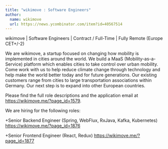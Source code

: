 ```yaml
---
title: "wikimove : Software Engineers"
author:
  name: wikimove
  url: https://news.ycombinator.com/item?id=40567514
---
```

wikimove | Software Engineers | Contract &#x2F; Full-Time | Fully Remote (Europe CET+&#x2F;-2)

We are wikimove, a startup focused on changing how mobility is implemented in cities around the world. We build a MaaS (Mobility-as-a-Service) platform which enables cities to take control over urban mobility. Come work with us to help reduce climate change through technology and help make the world better today and for future generations. Our existing customers range from cities to large transportation associations within Germany. Our next step is to expand into other European countries.

Please find the full role descriptions and the application email at <a href="https:&#x2F;&#x2F;wikimove.me&#x2F;?page_id=1579" rel="nofollow">https:&#x2F;&#x2F;wikimove.me&#x2F;?page_id=1579</a>.

We are hiring for the following roles:

+Senior Backend Engineer (Spring, WebFlux, RxJava, Kafka, Kubernetes) <a href="https:&#x2F;&#x2F;wikimove.me&#x2F;?page_id=1876" rel="nofollow">https:&#x2F;&#x2F;wikimove.me&#x2F;?page_id=1876</a>

+Senior Frontend Engineer (React, Redux) <a href="https:&#x2F;&#x2F;wikimove.me&#x2F;?page_id=1877" rel="nofollow">https:&#x2F;&#x2F;wikimove.me&#x2F;?page_id=1877</a>
